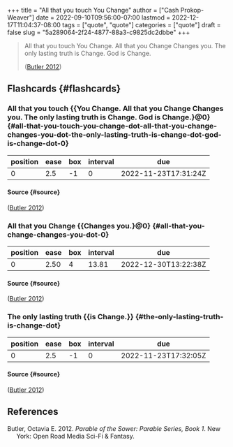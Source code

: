 +++
title = "All that you touch You Change"
author = ["Cash Prokop-Weaver"]
date = 2022-09-10T09:56:00-07:00
lastmod = 2022-12-17T11:04:37-08:00
tags = ["quote", "quote"]
categories = ["quote"]
draft = false
slug = "5a289064-2f24-4877-88a3-c9825dc2dbbe"
+++

> All that you touch You Change. All that you Change Changes you. The only lasting truth is Change. God is Change.
>
> (<a href="#citeproc_bib_item_1">Butler 2012</a>)


## Flashcards {#flashcards}


### All that you touch {{You Change. All that you Change Changes you. The only lasting truth is Change. God is Change.}@0} {#all-that-you-touch-you-change-dot-all-that-you-change-changes-you-dot-the-only-lasting-truth-is-change-dot-god-is-change-dot-0}

| position | ease | box | interval | due                  |
|----------|------|-----|----------|----------------------|
| 0        | 2.5  | -1  | 0        | 2022-11-23T17:31:24Z |


#### Source {#source}

(<a href="#citeproc_bib_item_1">Butler 2012</a>)


### All that you Change {{Changes you.}@0} {#all-that-you-change-changes-you-dot-0}

| position | ease | box | interval | due                  |
|----------|------|-----|----------|----------------------|
| 0        | 2.50 | 4   | 13.81    | 2022-12-30T13:22:38Z |


#### Source {#source}

(<a href="#citeproc_bib_item_1">Butler 2012</a>)


### The only lasting truth {{is Change.}} {#the-only-lasting-truth-is-change-dot}

| position | ease | box | interval | due                  |
|----------|------|-----|----------|----------------------|
| 0        | 2.5  | -1  | 0        | 2022-11-23T17:32:05Z |


#### Source {#source}

(<a href="#citeproc_bib_item_1">Butler 2012</a>)

## References

<style>.csl-entry{text-indent: -1.5em; margin-left: 1.5em;}</style><div class="csl-bib-body">
  <div class="csl-entry"><a id="citeproc_bib_item_1"></a>Butler, Octavia E. 2012. <i>Parable of the Sower: Parable Series, Book 1</i>. New York: Open Road Media Sci-Fi &#38; Fantasy.</div>
</div>
